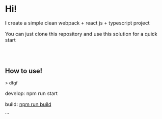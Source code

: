 <h1>Hi!</h1>
<p class="text" style="font-size: 16px;">I create a simple clean webpack + react js + typescript project</p>
<p class="text" style="font-size: 16px;">You can just clone this repository and use this solution for a quick start</p>
<br><br>
<h2>How to use!</h2>
> dfgf
<p class="text" style="font-size: 16px;">develop: npm run start</p>
<p class="text" style="font-size: 16px;">build: <span style="text-decoration: underline">npm run build</span></p>
```
